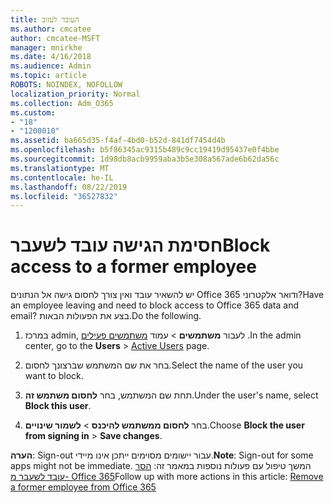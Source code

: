 ```yaml
---
title: העובד לעזוב
ms.author: cmcatee
author: cmcatee-MSFT
manager: mnirkhe
ms.date: 4/16/2018
ms.audience: Admin
ms.topic: article
ROBOTS: NOINDEX, NOFOLLOW
localization_priority: Normal
ms.collection: Adm_O365
ms.custom:
- "18"
- "1200010"
ms.assetid: ba665d35-f4af-4bd0-b52d-841df7454d4b
ms.openlocfilehash: b5f86345ac9315b489c9cc19419d95437e0f4bbe
ms.sourcegitcommit: 1d98db8acb9959aba3b5e308a567ade6b62da56c
ms.translationtype: MT
ms.contentlocale: he-IL
ms.lasthandoff: 08/22/2019
ms.locfileid: "36527832"
---
```

# <a name="block-access-to-a-former-employee"></a><span data-ttu-id="086f2-102">חסימת הגישה עובד לשעבר</span><span class="sxs-lookup"><span data-stu-id="086f2-102">Block access to a former employee</span></span>

<span data-ttu-id="086f2-103">יש להשאיר עובד ואין צורך לחסום גישה אל הנתונים Office 365 ודואר אלקטרוני?</span><span class="sxs-lookup"><span data-stu-id="086f2-103">Have an employee leaving and need to block access to Office 365 data and email?</span></span> <span data-ttu-id="086f2-104">בצע את הפעולות הבאות.</span><span class="sxs-lookup"><span data-stu-id="086f2-104">Do the following.</span></span>
  
1. <span data-ttu-id="086f2-105">במרכז admin, לעבור **משתמשים** \> עמוד [משתמשים פעילים](https://go.microsoft.com/fwlink/p/?linkid=834822) .</span><span class="sxs-lookup"><span data-stu-id="086f2-105">In the admin center, go to the **Users** \> [Active Users](https://go.microsoft.com/fwlink/p/?linkid=834822) page.</span></span>

2. <span data-ttu-id="086f2-106">בחר את שם המשתמש שברצונך לחסום.</span><span class="sxs-lookup"><span data-stu-id="086f2-106">Select the name of the user you want to block.</span></span>

3. <span data-ttu-id="086f2-107">תחת שם המשתמש, בחר **לחסום משתמש זה**.</span><span class="sxs-lookup"><span data-stu-id="086f2-107">Under the user's name, select **Block this user**.</span></span>

4. <span data-ttu-id="086f2-108">בחר **לחסום ממשתמש להיכנס** \> **לשמור שינויים**.</span><span class="sxs-lookup"><span data-stu-id="086f2-108">Choose **Block the user from signing in** \> **Save changes**.</span></span>

<span data-ttu-id="086f2-109">**הערה**: Sign-out עבור יישומים מסוימים ייתכן אינו מיידי.</span><span class="sxs-lookup"><span data-stu-id="086f2-109">**Note**: Sign-out for some apps might not be immediate.</span></span> <span data-ttu-id="086f2-110">המשך טיפול עם פעולות נוספות במאמר זה: [הסר עובד לשעבר מ- Office 365](https://docs.microsoft.com/office365/admin/add-users/remove-former-employee)</span><span class="sxs-lookup"><span data-stu-id="086f2-110">Follow up with more actions in this article: [Remove a former employee from Office 365](https://docs.microsoft.com/office365/admin/add-users/remove-former-employee)</span></span>